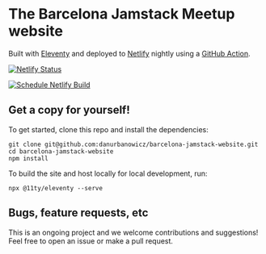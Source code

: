 # The Barcelona Jamstack Meetup website

Built with [Eleventy](https://www.11ty.dev) and deployed to [Netlify](https://www.netlify.com) nightly using a [GitHub Action](https://github.com/danurbanowicz/barcelona-jamstack-website/blob/main/.github/workflows/schedule-netlify-build.yml). 

[![Netlify Status](https://api.netlify.com/api/v1/badges/7b52f86a-f58e-4140-9d73-397274593265/deploy-status)](https://app.netlify.com/sites/barcelonajamstack/deploys)

[![Schedule Netlify Build](https://github.com/danurbanowicz/barcelona-jamstack-website/actions/workflows/schedule-netlify-build.yml/badge.svg)](https://github.com/danurbanowicz/barcelona-jamstack-website/actions/workflows/schedule-netlify-build.yml)

## Get a copy for yourself!

To get started, clone this repo and install the dependencies:

```
git clone git@github.com:danurbanowicz/barcelona-jamstack-website.git
cd barcelona-jamstack-website
npm install
```

To build the site and host locally for local development, run:

```
npx @11ty/eleventy --serve
```

## Bugs, feature requests, etc

This is an ongoing project and we welcome contributions and suggestions! Feel free to open an issue or make a pull request.
